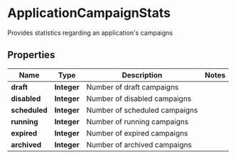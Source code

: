 

# ApplicationCampaignStats

Provides statistics regarding an application's campaigns
## Properties

Name | Type | Description | Notes
------------ | ------------- | ------------- | -------------
**draft** | **Integer** | Number of draft campaigns | 
**disabled** | **Integer** | Number of disabled campaigns | 
**scheduled** | **Integer** | Number of scheduled campaigns | 
**running** | **Integer** | Number of running campaigns | 
**expired** | **Integer** | Number of expired campaigns | 
**archived** | **Integer** | Number of archived campaigns | 



